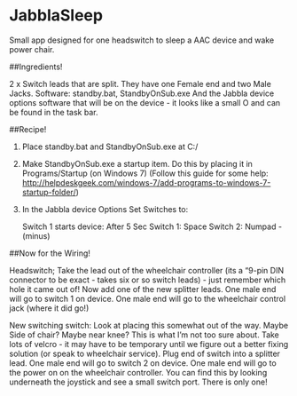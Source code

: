 # JabblaSleep
Small app designed for one headswitch to sleep a AAC device and wake power chair. 

##Ingredients!

2 x Switch leads that are split. They have one Female end and two Male Jacks. 
Software: standby.bat, StandbyOnSub.exe 
And the Jabbla device options software that will be on the device - it looks like a small O and can be found in the task bar. 


##Recipe!

1. Place standby.bat and StandbyOnSub.exe at C:/
2. Make StandbyOnSub.exe a startup item. Do this by placing it in Programs/Startup (on Windows 7)
    (Follow this guide for some help: http://helpdeskgeek.com/windows-7/add-programs-to-windows-7-startup-folder/)
3. In the Jabbla device Options Set Switches to:

   Switch 1 starts device: After 5 Sec
   Switch 1: Space
   Switch 2: Numpad - (minus)



##Now for the Wiring!

Headswitch; Take the lead out of the wheelchair controller (its a “9-pin DIN connector to be exact - takes six or so switch leads) - just remember which hole it came out of! Now add one of the new splitter leads. One male end will go to switch 1 on device. One male end will go to the wheelchair control jack (where it did go!)

New switching switch: Look at placing this somewhat out of the way. Maybe Side of chair? Maybe near knee? This is what I’m not too sure about. Take lots of velcro - it may have to be temporary until we figure out a better fixing solution (or speak to wheelchair service). Plug end of switch into a splitter lead. One male end will go to switch 2 on device. One male end will go to the power on on the wheelchair controller. You can find this by looking underneath the joystick and see a small switch port. There is only one! 



